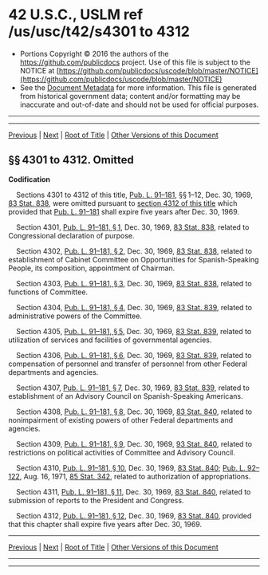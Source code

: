 ---
---

# 42 U.S.C., USLM ref /us/usc/t42/s4301 to 4312

* Portions Copyright © 2016 the authors of the https://github.com/publicdocs project.
  Use of this file is subject to the NOTICE at [https://github.com/publicdocs/uscode/blob/master/NOTICE](https://github.com/publicdocs/uscode/blob/master/NOTICE)
* See the [Document Metadata](././../../../..//README.md) for more information.
  This file is generated from historical government data; content and/or formatting may be inaccurate and out-of-date and should not be used for official purposes.

----------
----------

[Previous](./../../../..//us/usc/t42/ch54/m__us_usc_t42_ch54.md) | [Next](./../../../..//us/usc/t42/ch55/m__us_usc_t42_ch55.md) | [Root of Title](./../../../../) | [Other Versions of this Document](https://publicdocs.github.io/go/links?ns=uslm&ref=%2Fus%2Fusc%2Ft42%2Fs4301+to+4312)

## §§ 4301 to 4312. Omitted

 __Codification__ 

    Sections 4301 to 4312 of this title, [Pub. L. 91–181][/us/pl/91/181], §§ 1–12, Dec. 30, 1969, [83 Stat. 838][/us/stat/83/838], were omitted pursuant to [section 4312 of this title][/us/usc/t42/s4312] which provided that [Pub. L. 91–181][/us/pl/91/181] shall expire five years after Dec. 30, 1969.

    Section 4301, [Pub. L. 91–181, § 1][/us/pl/91/181/s1], Dec. 30, 1969, [83 Stat. 838][/us/stat/83/838], related to Congressional declaration of purpose.

    Section 4302, [Pub. L. 91–181, § 2][/us/pl/91/181/s2], Dec. 30, 1969, [83 Stat. 838][/us/stat/83/838], related to establishment of Cabinet Committee on Opportunities for Spanish-Speaking People, its composition, appointment of Chairman.

    Section 4303, [Pub. L. 91–181, § 3][/us/pl/91/181/s3], Dec. 30, 1969, [83 Stat. 838][/us/stat/83/838], related to functions of Committee.

    Section 4304, [Pub. L. 91–181, § 4][/us/pl/91/181/s4], Dec. 30, 1969, [83 Stat. 839][/us/stat/83/839], related to administrative powers of the Committee.

    Section 4305, [Pub. L. 91–181, § 5][/us/pl/91/181/s5], Dec. 30, 1969, [83 Stat. 839][/us/stat/83/839], related to utilization of services and facilities of governmental agencies.

    Section 4306, [Pub. L. 91–181, § 6][/us/pl/91/181/s6], Dec. 30, 1969, [83 Stat. 839][/us/stat/83/839], related to compensation of personnel and transfer of personnel from other Federal departments and agencies.

    Section 4307, [Pub. L. 91–181, § 7][/us/pl/91/181/s7], Dec. 30, 1969, [83 Stat. 839][/us/stat/83/839], related to establishment of an Advisory Council on Spanish-Speaking Americans.

    Section 4308, [Pub. L. 91–181, § 8][/us/pl/91/181/s8], Dec. 30, 1969, [83 Stat. 840][/us/stat/83/840], related to nonimpairment of existing powers of other Federal departments and agencies.

    Section 4309, [Pub. L. 91–181, § 9][/us/pl/91/181/s9], Dec. 30, 1969, [93 Stat. 840][/us/stat/93/840], related to restrictions on political activities of Committee and Advisory Council.

    Section 4310, [Pub. L. 91–181, § 10][/us/pl/91/181/s10], Dec. 30, 1969, [83 Stat. 840][/us/stat/83/840]; [Pub. L. 92–122][/us/pl/92/122], Aug. 16, 1971, [85 Stat. 342][/us/stat/85/342], related to authorization of appropriations.

    Section 4311, [Pub. L. 91–181, § 11][/us/pl/91/181/s11], Dec. 30, 1969, [83 Stat. 840][/us/stat/83/840], related to submission of reports to the President and Congress.

    Section 4312, [Pub. L. 91–181, § 12][/us/pl/91/181/s12], Dec. 30, 1969, [83 Stat. 840][/us/stat/83/840], provided that this chapter shall expire five years after Dec. 30, 1969.

----------

[Previous](./../../../..//us/usc/t42/ch54/m__us_usc_t42_ch54.md) | [Next](./../../../..//us/usc/t42/ch55/m__us_usc_t42_ch55.md) | [Root of Title](./../../../../) | [Other Versions of this Document](https://publicdocs.github.io/go/links?ns=uslm&ref=%2Fus%2Fusc%2Ft42%2Fs4301+to+4312)

----------
----------

[/us/pl/91/181]: https://publicdocs.github.io/go/links?ns=uslm&ref=%2Fus%2Fpl%2F91%2F181
[/us/stat/83/838]: https://publicdocs.github.io/go/links?ns=uslm&ref=%2Fus%2Fstat%2F83%2F838
[/us/usc/t42/s4312]: https://publicdocs.github.io/go/links?ns=uslm&ref=%2Fus%2Fusc%2Ft42%2Fs4312
[/us/pl/91/181]: https://publicdocs.github.io/go/links?ns=uslm&ref=%2Fus%2Fpl%2F91%2F181
[/us/pl/91/181/s1]: https://publicdocs.github.io/go/links?ns=uslm&ref=%2Fus%2Fpl%2F91%2F181%2Fs1
[/us/stat/83/838]: https://publicdocs.github.io/go/links?ns=uslm&ref=%2Fus%2Fstat%2F83%2F838
[/us/pl/91/181/s2]: https://publicdocs.github.io/go/links?ns=uslm&ref=%2Fus%2Fpl%2F91%2F181%2Fs2
[/us/stat/83/838]: https://publicdocs.github.io/go/links?ns=uslm&ref=%2Fus%2Fstat%2F83%2F838
[/us/pl/91/181/s3]: https://publicdocs.github.io/go/links?ns=uslm&ref=%2Fus%2Fpl%2F91%2F181%2Fs3
[/us/stat/83/838]: https://publicdocs.github.io/go/links?ns=uslm&ref=%2Fus%2Fstat%2F83%2F838
[/us/pl/91/181/s4]: https://publicdocs.github.io/go/links?ns=uslm&ref=%2Fus%2Fpl%2F91%2F181%2Fs4
[/us/stat/83/839]: https://publicdocs.github.io/go/links?ns=uslm&ref=%2Fus%2Fstat%2F83%2F839
[/us/pl/91/181/s5]: https://publicdocs.github.io/go/links?ns=uslm&ref=%2Fus%2Fpl%2F91%2F181%2Fs5
[/us/stat/83/839]: https://publicdocs.github.io/go/links?ns=uslm&ref=%2Fus%2Fstat%2F83%2F839
[/us/pl/91/181/s6]: https://publicdocs.github.io/go/links?ns=uslm&ref=%2Fus%2Fpl%2F91%2F181%2Fs6
[/us/stat/83/839]: https://publicdocs.github.io/go/links?ns=uslm&ref=%2Fus%2Fstat%2F83%2F839
[/us/pl/91/181/s7]: https://publicdocs.github.io/go/links?ns=uslm&ref=%2Fus%2Fpl%2F91%2F181%2Fs7
[/us/stat/83/839]: https://publicdocs.github.io/go/links?ns=uslm&ref=%2Fus%2Fstat%2F83%2F839
[/us/pl/91/181/s8]: https://publicdocs.github.io/go/links?ns=uslm&ref=%2Fus%2Fpl%2F91%2F181%2Fs8
[/us/stat/83/840]: https://publicdocs.github.io/go/links?ns=uslm&ref=%2Fus%2Fstat%2F83%2F840
[/us/pl/91/181/s9]: https://publicdocs.github.io/go/links?ns=uslm&ref=%2Fus%2Fpl%2F91%2F181%2Fs9
[/us/stat/93/840]: https://publicdocs.github.io/go/links?ns=uslm&ref=%2Fus%2Fstat%2F93%2F840
[/us/pl/91/181/s10]: https://publicdocs.github.io/go/links?ns=uslm&ref=%2Fus%2Fpl%2F91%2F181%2Fs10
[/us/stat/83/840]: https://publicdocs.github.io/go/links?ns=uslm&ref=%2Fus%2Fstat%2F83%2F840
[/us/pl/92/122]: https://publicdocs.github.io/go/links?ns=uslm&ref=%2Fus%2Fpl%2F92%2F122
[/us/stat/85/342]: https://publicdocs.github.io/go/links?ns=uslm&ref=%2Fus%2Fstat%2F85%2F342
[/us/pl/91/181/s11]: https://publicdocs.github.io/go/links?ns=uslm&ref=%2Fus%2Fpl%2F91%2F181%2Fs11
[/us/stat/83/840]: https://publicdocs.github.io/go/links?ns=uslm&ref=%2Fus%2Fstat%2F83%2F840
[/us/pl/91/181/s12]: https://publicdocs.github.io/go/links?ns=uslm&ref=%2Fus%2Fpl%2F91%2F181%2Fs12
[/us/stat/83/840]: https://publicdocs.github.io/go/links?ns=uslm&ref=%2Fus%2Fstat%2F83%2F840


